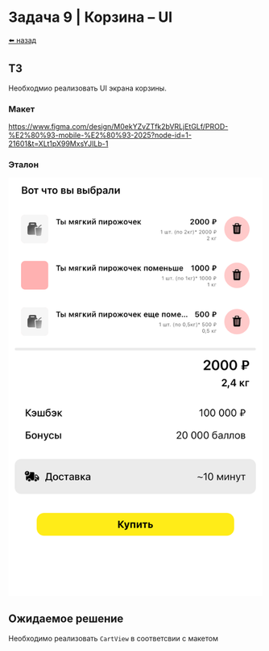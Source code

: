 #  Задача 9 | Корзина – UI

[⬅️ назад](../README.md)

## ТЗ

Необходмио реализовать UI экрана корзины.

### Макет

https://www.figma.com/design/M0ekYZvZTfk2bVRLjEtGLf/PROD-%E2%80%93-mobile-%E2%80%93-2025?node-id=1-21601&t=XLt1pX99MxsYJILb-1


### Эталон

![](./ref/cart.png)

## Ожидаемое решение

Необходимо реализовать `CartView` в соответсвии с макетом
